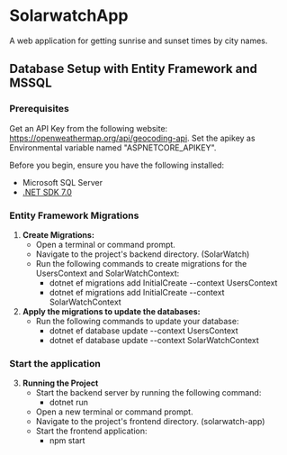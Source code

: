 # SolarwatchApp
A web application for getting sunrise and sunset times by city names.

## Database Setup with Entity Framework and MSSQL

### Prerequisites

Get an API Key from the following website: https://openweathermap.org/api/geocoding-api.
Set the apikey as Environmental variable named "ASPNETCORE_APIKEY".

Before you begin, ensure you have the following installed:

- Microsoft SQL Server
- [.NET SDK 7.0](https://dotnet.microsoft.com/download/dotnet/7.0)

### Entity Framework Migrations

1. **Create Migrations:**
   - Open a terminal or command prompt.
   - Navigate to the project's backend directory. (SolarWatch)
   - Run the following commands to create migrations for the UsersContext and SolarWatchContext:
       - dotnet ef migrations add InitialCreate --context UsersContext
       - dotnet ef migrations add InitialCreate --context SolarWatchContext
2. **Apply the migrations to update the databases:**
   - Run the following commands to update your database:
       - dotnet ef database update --context UsersContext
       - dotnet ef database update --context SolarWatchContext
     
### Start the application

3. **Running the Project**
   - Start the backend server by running the following command:
       - dotnet run
   - Open a new terminal or command prompt.
   - Navigate to the project's frontend directory. (solarwatch-app)
   - Start the frontend application:
       - npm start

